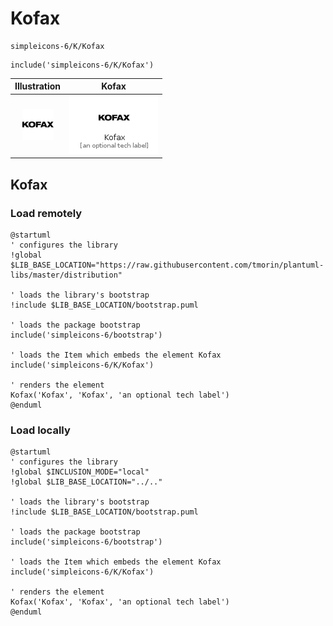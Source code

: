 # Kofax


```text
simpleicons-6/K/Kofax
```

```text
include('simpleicons-6/K/Kofax')
```



| Illustration | Kofax |
| :---: | :---: |
| ![illustration for Illustration](../../simpleicons-6/K/Kofax.png) | ![illustration for Kofax](../../simpleicons-6/K/Kofax.Local.png) |




## Kofax

### Load remotely
```plantuml
@startuml
' configures the library
!global $LIB_BASE_LOCATION="https://raw.githubusercontent.com/tmorin/plantuml-libs/master/distribution"

' loads the library's bootstrap
!include $LIB_BASE_LOCATION/bootstrap.puml

' loads the package bootstrap
include('simpleicons-6/bootstrap')

' loads the Item which embeds the element Kofax
include('simpleicons-6/K/Kofax')

' renders the element
Kofax('Kofax', 'Kofax', 'an optional tech label')
@enduml
```

### Load locally
```plantuml
@startuml
' configures the library
!global $INCLUSION_MODE="local"
!global $LIB_BASE_LOCATION="../.."

' loads the library's bootstrap
!include $LIB_BASE_LOCATION/bootstrap.puml

' loads the package bootstrap
include('simpleicons-6/bootstrap')

' loads the Item which embeds the element Kofax
include('simpleicons-6/K/Kofax')

' renders the element
Kofax('Kofax', 'Kofax', 'an optional tech label')
@enduml
```

